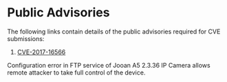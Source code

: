 # Public Advisories

The following links contain details of the public advisories required for CVE submissions: 


1. [CVE-2017-16566](https://siggyd.github.io/Advisories/CVE-2017-16566)   

Configuration error in FTP service of Jooan A5 2.3.36 IP Camera allows remote attacker to take full control of the device.

